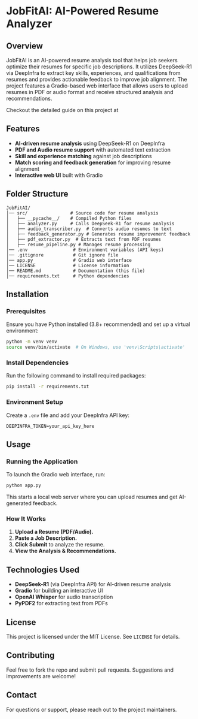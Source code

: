 # JobFitAI: AI-Powered Resume Analyzer

## Overview
JobFitAI is an AI-powered resume analysis tool that helps job seekers optimize their resumes for specific job descriptions. It utilizes DeepSeek-R1 via DeepInfra to extract key skills, experiences, and qualifications from resumes and provides actionable feedback to improve job alignment. The project features a Gradio-based web interface that allows users to upload resumes in PDF or audio format and receive structured analysis and recommendations.

Checkout the detailed guide on this project at 

## Features
- **AI-driven resume analysis** using DeepSeek-R1 on DeepInfra
- **PDF and Audio resume support** with automated text extraction
- **Skill and experience matching** against job descriptions
- **Match scoring and feedback generation** for improving resume alignment
- **Interactive web UI** built with Gradio

## Folder Structure
```
JobFitAI/
│── src/                # Source code for resume analysis
│   ├── __pycache__/    # Compiled Python files
│   ├── analyzer.py     # Calls DeepSeek-R1 for resume analysis
│   ├── audio_transcriber.py  # Converts audio resumes to text
│   ├── feedback_generator.py # Generates resume improvement feedback
│   ├── pdf_extractor.py  # Extracts text from PDF resumes
│   ├── resume_pipeline.py # Manages resume processing
│── .env                 # Environment variables (API keys)
│── .gitignore           # Git ignore file
│── app.py               # Gradio web interface
│── LICENSE              # License information
│── README.md            # Documentation (this file)
│── requirements.txt     # Python dependencies
```

## Installation
### Prerequisites
Ensure you have Python installed (3.8+ recommended) and set up a virtual environment:
```bash
python -m venv venv
source venv/bin/activate  # On Windows, use 'venv\Scripts\activate'
```

### Install Dependencies
Run the following command to install required packages:
```bash
pip install -r requirements.txt
```

### Environment Setup
Create a `.env` file and add your DeepInfra API key:
```
DEEPINFRA_TOKEN=your_api_key_here
```

## Usage
### Running the Application
To launch the Gradio web interface, run:
```bash
python app.py
```
This starts a local web server where you can upload resumes and get AI-generated feedback.

### How It Works
1. **Upload a Resume (PDF/Audio).**
2. **Paste a Job Description.**
3. **Click Submit** to analyze the resume.
4. **View the Analysis & Recommendations.**

## Technologies Used
- **DeepSeek-R1** (via DeepInfra API) for AI-driven resume analysis
- **Gradio** for building an interactive UI
- **OpenAI Whisper** for audio transcription
- **PyPDF2** for extracting text from PDFs

## License
This project is licensed under the MIT License. See `LICENSE` for details.

## Contributing
Feel free to fork the repo and submit pull requests. Suggestions and improvements are welcome!

## Contact
For questions or support, please reach out to the project maintainers.


 
